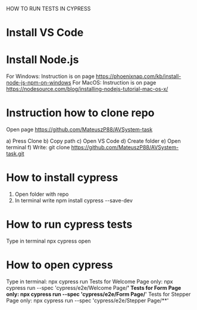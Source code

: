 HOW TO RUN TESTS IN CYPRESS

# Install VS Code

# Install Node.js
For Windows: Instruction is on page https://phoenixnap.com/kb/install-node-js-npm-on-windows
For MacOS: Instruction is on page  https://nodesource.com/blog/installing-nodejs-tutorial-mac-os-x/

# Instruction how to clone repo
Open page https://github.com/MateuszP88/AVSystem-task

a) Press Clone
b) Copy path
c) Open VS Code
d) Create folder
e) Open terminal
f) Write: git clone https://github.com/MateuszP88/AVSystem-task.git

# How to install cypress
1. Open folder with repo
2. In terminal write npm install cypress --save-dev

# How to run cypress tests
Type in terminal npx cypress open

# How to open cypress
Type in terminal: npx cypress run
Tests for Welcome Page only: npx cypress run --spec 'cypress/e2e/Welcome Page/**'
Tests for Form Page only: npx cypress run --spec 'cypress/e2e/Form Page/**'
Tests for Stepper Page only: npx cypress run --spec 'cypress/e2e/Stepper Page/**'
